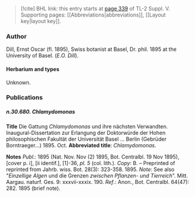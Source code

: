 > [!cite] BHL link: this entry starts at [page 339](https://www.biodiversitylibrary.org/item/103833#page/351/mode/1up) of TL-2 Suppl. V.
> Supporting pages: [[Abbreviations|abbreviations]], [[Layout key|layout key]].

### Author

Dill, Ernst Oscar (fl. 1895), Swiss botanist at Basel, Dr. phil. 1895 at the University of Basel. (*E.O. Dill*).

#### Herbarium and types

Unknown.

### Publications

##### n.30.680. Chlamydomonas

**Title**
Die Gattung *Chlamydomonas* und ihre nächsten Verwandten. Inaugural-Dissertation zur Erlangung der Doktorwürde der Hohen philosophischen Fakultät der Universität Basel ... Berlin (Gebrüder Borntraeger...) 1895. Oct.
**Abbreviated title**: *Chlamydomonas*.

**Notes**
*Publ*.: 1895 (Nat. Nov. Nov (2) 1895, Bot. Centralbl. 19 Nov 1895), \[cover p. i\], \[ii identif.\], \[1\]-36, *pl. 5* (col. lith.). *Copy*: B. – Preprinted of reprinted from Jahrb. wiss. Bot. 28(3): 323-358. 1895.
*Note*: See also "*Einzellige Algen* und die Grenzen *zwischen Pflanzen- und Tierreich*". Mitt. Aargau. naturf. Ges. 9: xxxvii-xxxix. 190.
*Ref*.: Anon., Bot. Centralbl. 64(47): 282. 1895 (brief note).

